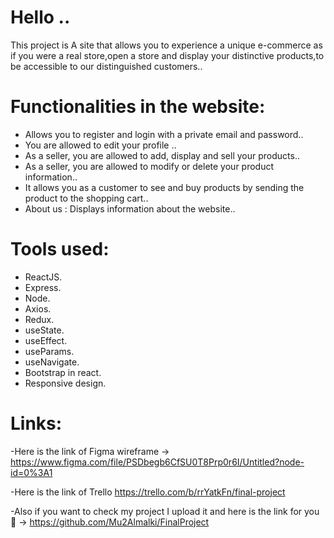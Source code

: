 # Hello ..
This project is A site that allows you to experience a unique e-commerce as if you were a real store,open a store and display your distinctive products,to be accessible to our distinguished customers..

# Functionalities in the website:
- Allows you to register and login with a private email and password..
- You are allowed to edit your profile ..
- As a seller, you are allowed to add, display and sell your products..
- As a seller, you are allowed to modify or delete your product information..
- It allows you as a customer to see and buy products by sending the product to the shopping cart..
- About us : Displays information about the website..

# Tools used:
- ReactJS.
- Express.
- Node.
- Axios.
- Redux.
- useState.
- useEffect.
- useParams.
- useNavigate.
- Bootstrap in react.
- Responsive design.

# Links:
-Here is the link of Figma wireframe ->
https://www.figma.com/file/PSDbegb6CfSU0T8Prp0r6I/Untitled?node-id=0%3A1

-Here is the link of Trello
https://trello.com/b/rrYatkFn/final-project

-Also if you want to check my project I upload it and here is the link for you 🤍 ->
https://github.com/Mu2Almalki/FinalProject




